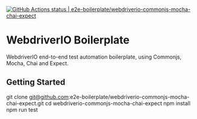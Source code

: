 [![GitHub Actions status | e2e-boilerplate/webdriverio-commonjs-mocha-chai-expect](https://github.com/e2e-boilerplate/webdriverio-commonjs-mocha-chai-expect/workflows/webdriverio-commonjs-mocha-chai-expect/badge.svg)](https://github.com/e2e-boilerplate/webdriverio-commonjs-mocha-chai-expect/actions?workflow=webdriverio-commonjs-mocha-chai-expect)

# WebdriverIO Boilerplate

WebdriverIO end-to-end test automation boilerplate, using Commonjs, Mocha, Chai and Expect.

## Getting Started

git clone git@github.com:e2e-boilerplate/webdriverio-commonjs-mocha-chai-expect.git
cd webdriverio-commonjs-mocha-chai-expect
npm install
npm run test
